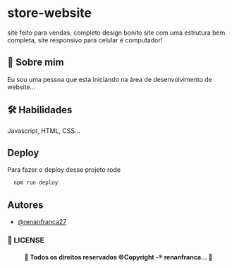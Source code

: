 
# store-website

site feito para vendas, completo design bonito site com uma estrutura bem completa, site responsivo para celular é computador!





## 🚀 Sobre mim
Eu sou uma pessoa que esta iniciando na área de  desenvolvimento de website...






## 🛠 Habilidades
Javascript, HTML, CSS...



## Deploy

Para fazer o deploy desse projeto rode

```bash
  npm run deploy
```


## Autores

- [@renanfranca27](https://github.com/renanfranca27)


### 📝 LICENSE

<h4 align="center"> 
	🚧  Todos os direitos reservados ©Copyright -® renanfranca...  🚧
</h4>

